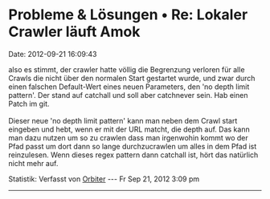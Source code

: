 Probleme & Lösungen • Re: Lokaler Crawler läuft Amok
====================================================

Date: 2012-09-21 16:09:43

also es stimmt, der crawler hatte völlig die Begrenzung verloren für
alle Crawls die nicht über den normalen Start gestartet wurde, und zwar
durch einen falschen Default-Wert eines neuen Parameters, den \'no depth
limit pattern\'. Der stand auf catchall und soll aber catchnever sein.
Hab einen Patch im git.\
\
Dieser neue \'no depth limit pattern\' kann man neben dem Crawl start
eingeben und hebt, wenn er mit der URL matcht, die depth auf. Das kann
man dazu nutzen um so zu crawlen dass man irgenwohin kommt wo der Pfad
passt um dort dann so lange durchzucrawlen um alles in dem Pfad ist
reinzulesen. Wenn dieses regex pattern dann catchall ist, hört das
natürlich nicht mehr auf.

Statistik: Verfasst von
[Orbiter](http://forum.yacy-websuche.de/memberlist.php?mode=viewprofile&u=2)
--- Fr Sep 21, 2012 3:09 pm

------------------------------------------------------------------------

